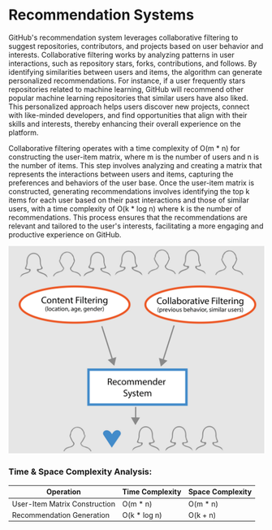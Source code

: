 # Recommendation Systems

GitHub's recommendation system leverages collaborative filtering to suggest repositories, contributors, and projects based on user behavior and interests. Collaborative filtering works by analyzing patterns in user interactions, such as repository stars, forks, contributions, and follows. By identifying similarities between users and items, the algorithm can generate personalized recommendations. For instance, if a user frequently stars repositories related to machine learning, GitHub will recommend other popular machine learning repositories that similar users have also liked. This personalized approach helps users discover new projects, connect with like-minded developers, and find opportunities that align with their skills and interests, thereby enhancing their overall experience on the platform.

Collaborative filtering operates with a time complexity of O(m * n) for constructing the user-item matrix, where m is the number of users and n is the number of items. This step involves analyzing and creating a matrix that represents the interactions between users and items, capturing the preferences and behaviors of the user base. Once the user-item matrix is constructed, generating recommendations involves identifying the top k items for each user based on their past interactions and those of similar users, with a time complexity of O(k * log n) where k is the number of recommendations. This process ensures that the recommendations are relevant and tailored to the user's interests, facilitating a more engaging and productive experience on GitHub.

![](./Images/recommed.webp)

### Time & Space Complexity Analysis:

| Operation                      | Time Complexity             | Space Complexity        |
|--------------------------------|-----------------------------|-------------------------|
| User-Item Matrix Construction  | O(m * n)                    | O(m * n)                |
| Recommendation Generation      | O(k * log n)                | O(k + n)                |
